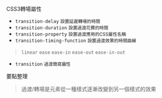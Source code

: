 CSS3轉場屬性
- `transition-delay` <small>設置延遲轉場的時間</small>
- `transition-duration` <small>設置過渡花費的時間</small>
- `transition-property` <small>設置過渡應用的CSS屬性名稱</small>
- `transition-timing-function` <small>設置過渡效果的時間曲線</small>

>`linear`
>`ease`
>`ease-in`
>`ease-out`
>`ease-in-out`
- `transition` <small>過渡簡寫屬性</small>

要點整理
>過渡/轉場是元素從一種樣式逐漸改變到另一個樣式的效果